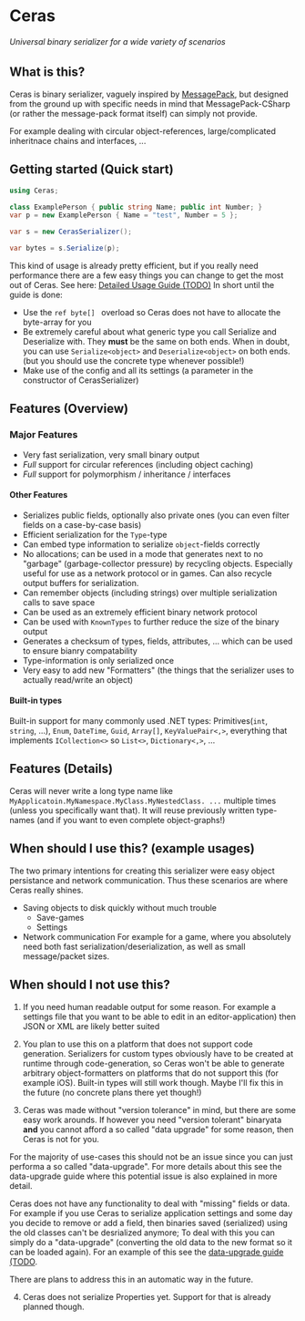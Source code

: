 # Ceras
###### Universal binary serializer for a wide variety of scenarios

## What is this?
Ceras is binary serializer, vaguely inspired by [MessagePack](https://github.com/neuecc/MessagePack-CSharp),
but designed from the ground up with specific needs in mind that MessagePack-CSharp (or rather the message-pack format itself) can simply not provide.

For example dealing with circular object-references, large/complicated inheritnace chains and interfaces, ...

## Getting started (Quick start)

```csharp
using Ceras;

class ExamplePerson { public string Name; public int Number; }
var p = new ExamplePerson { Name = "test", Number = 5 };

var s = new CerasSerializer();

var bytes = s.Serialize(p);
```

This kind of usage is already pretty efficient, but if you really need performance there are a few easy things you can change to get the most out of Ceras. See here: [Detailed Usage Guide (TODO)]()
In short until the guide is done:
- Use the `ref byte[] ` overload so Ceras does not have to allocate the byte-array for you
- Be extremely careful about what generic type you call Serialize and Deserialize with. They **must** be the same on both ends. When in doubt, you can use `Serialize<object>` and `Deserialize<object>` on both ends. (but you should use the concrete type whenever possible!)
- Make use of the config and all its settings (a parameter in the constructor of CerasSerializer)


## Features (Overview)

### Major Features
- Very fast serialization, very small binary output
- *Full* support for circular references (including object caching)
- *Full* support for polymorphism / inheritance / interfaces

#### Other Features
- Serializes public fields, optionally also private ones (you can even filter fields on a case-by-case basis)
- Efficient serialization for the `Type`-type
- Can embed type information to serialize `object`-fields correctly
- No allocations; can be used in a mode that generates next to no "garbage" (garbage-collector pressure) by recycling objects. Especially useful for use as a network protocol or in games. Can also recycle output buffers for serialization.
- Can remember objects (including strings) over multiple serialization calls to save space
- Can be used as an extremely efficient binary network protocol
- Can be used with `KnownTypes` to further reduce the size of the binary output
- Generates a checksum of types, fields, attributes, ... which can be used to ensure bianry compatability
- Type-information is only serialized once
- Very easy to add new "Formatters" (the things that the serializer uses to actually read/write an object)

#### Built-in types
Built-in support for many commonly used .NET types: Primitives(`int`, `string`, ...), `Enum`, `DateTime`, `Guid`, `Array[]`, `KeyValuePair<,>`, everything that implements `ICollection<>` so `List<>`, `Dictionary<,>`, ... 


## Features (Details)

Ceras will never write a long type name like `MyApplicatoin.MyNamespace.MyClass.MyNestedClass. ...` multiple times (unless you specifically want that). It will reuse previously written type-names (and if you want to even complete object-graphs!)




## When should I use this? (example usages)

The two primary intentions for creating this serializer were easy object persistance and network communication.
Thus these scenarios are where Ceras really shines.

- Saving objects to disk quickly without much trouble
  - Save-games
  - Settings
- Network communication
  For example for a game, where you absolutely need both fast serialization/deserialization, as well as small message/packet sizes.

## When should I not use this?

1) If you need human readable output for some reason. For example a settings file that you want to be able to edit in an editor-application) then JSON or XML are likely better suited

2) You plan to use this on a platform that does not support code generation. Serializers for custom types obviously have to be created at runtime through code-generation, so Ceras won't be able to generate arbitrary object-formatters on platforms that do not support this (for example iOS). Built-in types will still work though. Maybe I'll fix this in the future (no concrete plans there yet though!)

3) Ceras was made without "version tolerance" in mind, but there are some easy work arounds. If however you need "version tolerant" binaryata **and** you cannot afford a so called "data upgrade" for some reason, then Ceras is not for you.

For the majority of use-cases this should not be an issue since you can just performa a so called "data-upgrade".
For more details about this see the data-upgrade guide where this potential issue is also explained in more detail.

Ceras does not have any functionality to deal with "missing" fields or data. For example if you use Ceras to serialize application settings and some day you decide to remove or add a field, then binaries saved (serialized) using the old classes can't be desrialized anymore; To deal with this you can simply do a "data-upgrade" (converting the old data to the new format so it can be loaded again). For an example of this see the [data-upgrade guide (TODO]().   

There are plans to address this in an automatic way in the future.

4) Ceras does not serialize Properties yet. Support for that is already planned though.


